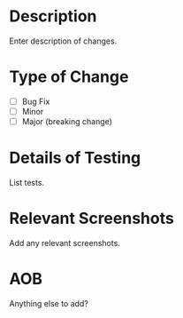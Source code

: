 # Description

Enter description of changes.

# Type of Change

- [ ] Bug Fix
- [ ] Minor
- [ ] Major (breaking change)

# Details of Testing

List tests.

# Relevant Screenshots

Add any relevant screenshots.

# AOB

Anything else to add?
